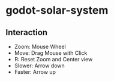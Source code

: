 # godot-solar-system

## Interaction

* Zoom: Mouse Wheel
* Move: Drag Mouse with Click
* R: Reset Zoom and Center view
* Slower: Arrow down
* Faster: Arrow up